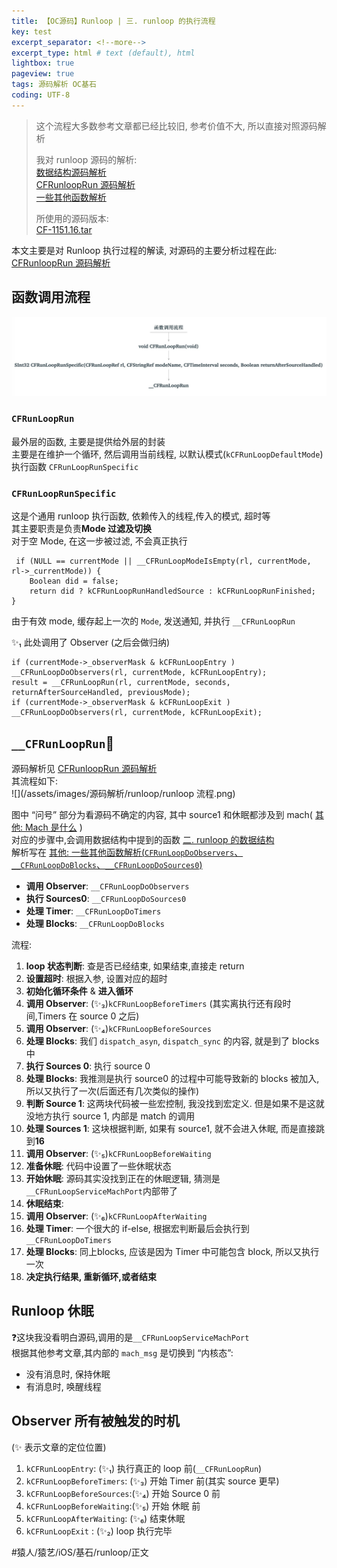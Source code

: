 ```yaml
---
title: 【OC源码】Runloop | 三. runloop 的执行流程
key: test
excerpt_separator: <!--more-->
excerpt_type: html # text (default), html
lightbox: true
pageview: true
tags: 源码解析 OC基石
coding: UTF-8
--- 
```

> 这个流程大多数参考文章都已经比较旧, 参考价值不大, 所以直接对照源码解析    
>     
> 我对 runloop 源码的解析:     
> 	[数据结构源码解析](https://mjxin.github.io/2020/07/02/OC%E5%9F%BA%E7%9F%B3-Runloop-%E9%99%84%E5%BD%95-%E6%95%B0%E6%8D%AE%E7%BB%93%E6%9E%84%E6%BA%90%E7%A0%81%E8%A7%A3%E6%9E%90.html)     
> 	[CFRunloopRun 源码解析](https://mjxin.github.io/2020/07/02/OC%E5%9F%BA%E7%9F%B3-Runloop-%E9%99%84%E5%BD%95-%E6%BA%90%E7%A0%81%E8%A7%A3%E6%9E%90.html)     
> 	[一些其他函数解析](https://mjxin.github.io/2020/07/02/OC%E5%9F%BA%E7%9F%B3-Runloop-%E9%99%84%E5%BD%95-%E5%85%B6%E4%BB%96%E5%87%BD%E6%95%B0%E8%A7%A3%E6%9E%90.html)    
>     
> 所使用的源码版本:     
> [CF-1151.16.tar](/assets/images/源码解析/runloop/CF-1151.16.tar)    
  
本文主要是对 Runloop 执行过程的解读, 对源码的主要分析过程在此: 
[CFRunloopRun 源码解析](https://mjxin.github.io/2020/07/02/OC%E5%9F%BA%E7%9F%B3-Runloop-%E9%99%84%E5%BD%95-%E6%BA%90%E7%A0%81%E8%A7%A3%E6%9E%90.html)   
  
## 函数调用流程  
![](/assets/images/源码解析/runloop/47AC8A77-D40E-4A67-B37A-DF153F16777C.png)  
  
### `CFRunLoopRun`  
最外层的函数, 主要是提供给外层的封装  
主要是在维护一个循环, 然后调用当前线程, 以默认模式(`kCFRunLoopDefaultMode`)执行函数 `CFRunLoopRunSpecific`  
  
### `CFRunLoopRunSpecific`  
这是个通用 runloop 执行函数, 依赖传入的线程,传入的模式, 超时等  
其主要职责是负责**Mode 过滤及切换**  
对于空 Mode, 在这一步被过滤, 不会真正执行  
```objc  
 if (NULL == currentMode || __CFRunLoopModeIsEmpty(rl, currentMode, rl->_currentMode)) {  
    Boolean did = false;  
    return did ? kCFRunLoopRunHandledSource : kCFRunLoopRunFinished;  
}  
```  
由于有效 mode, 缓存起上一次的 `Mode`, 发送通知, 并执行 `__CFRunLoopRun`  
  
✨₁ 此处调用了 Observer (之后会做归纳)  
```objc  
if (currentMode->_observerMask & kCFRunLoopEntry ) __CFRunLoopDoObservers(rl, currentMode, kCFRunLoopEntry);  
result = __CFRunLoopRun(rl, currentMode, seconds, returnAfterSourceHandled, previousMode);  
if (currentMode->_observerMask & kCFRunLoopExit ) __CFRunLoopDoObservers(rl, currentMode, kCFRunLoopExit);  
```  
  
## `__CFRunLoopRun`  
源码解析见 [CFRunloopRun 源码解析](https://mjxin.github.io/2020/07/02/OC%E5%9F%BA%E7%9F%B3-Runloop-%E9%99%84%E5%BD%95-%E6%BA%90%E7%A0%81%E8%A7%A3%E6%9E%90.html)   
其流程如下:  
![](/assets/images/源码解析/runloop/runloop 流程.png)  
  
  
图中 “问号” 部分为看源码不确定的内容, 其中 source1 和休眠都涉及到 mach( [其他: Mach 是什么](https://mjxin.github.io/2020/07/02/OC%E5%9F%BA%E7%9F%B3-Runloop-%E9%99%84%E5%BD%95-Mach%E6%98%AF%E4%BB%80%E4%B9%88.html) )  
对应的步骤中,会调用数据结构中提到的函数 [二. runloop 的数据结构](https://mjxin.github.io/2020/08/19/OC%E5%9F%BA%E7%9F%B3-Runloop-%E6%AD%A3%E6%96%872.html)  
解析写在 [其他: 一些其他函数解析(`CFRunLoopDoObservers`、`__CFRunLoopDoBlocks`、`__CFRunLoopDoSources0`)](https://mjxin.github.io/2020/07/02/OC%E5%9F%BA%E7%9F%B3-Runloop-%E9%99%84%E5%BD%95-%E5%85%B6%E4%BB%96%E5%87%BD%E6%95%B0%E8%A7%A3%E6%9E%90.html)  
* **调用 Observer**: `__CFRunLoopDoObservers`  
* **执行 Sources0**: `__CFRunLoopDoSources0`  
* **处理 Timer**: `__CFRunLoopDoTimers`  
* **处理 Blocks**: `__CFRunLoopDoBlocks`  

流程:  
1. **loop 状态判断**: 查是否已经结束, 如果结束,直接走 return  
2. **设置超时**: 根据入参, 设置对应的超时  
3. **初始化循环条件** & **进入循环**  
4. **调用 Observer**: (✨₃)`kCFRunLoopBeforeTimers` (其实离执行还有段时间,Timers 在 source 0 之后)  
5. **调用 Observer**: (✨₄)`kCFRunLoopBeforeSources`  
6. **处理 Blocks**: 我们 `dispatch_asyn`, `dispatch_sync` 的内容, 就是到了 blocks 中  
7. **执行 Sources 0**: 执行 source 0  
8. **处理 Blocks**: 我推测是执行 source0 的过程中可能导致新的 blocks 被加入, 所以又执行了一次(后面还有几次类似的操作)  
9. **判断 Source 1**:  这两块代码被一些宏控制, 我没找到宏定义. 但是如果不是这就没地方执行 source 1, 内部是 match 的调用  
10. **处理 Sources 1**: 这块根据判断, 如果有 source1, 就不会进入休眠, 而是直接跳到**16**  
11. **调用 Observer**: (✨₅)`kCFRunLoopBeforeWaiting`  
12. **准备休眠**: 代码中设置了一些休眠状态  
13. **开始休眠**: 源码其实没找到正在的休眠逻辑, 猜测是`__CFRunLoopServiceMachPort`内部带了  
14. **休眠结束**:  
15. **调用 Observer**: (✨₆)`kCFRunLoopAfterWaiting`  
16. **处理 Timer**: 一个很大的 if-else, 根据宏判断最后会执行到 `__CFRunLoopDoTimers`  
17. **处理 Blocks**: 同上blocks, 应该是因为 Timer 中可能包含 block, 所以又执行一次  
18. **决定执行结果, 重新循环,或者结束**  
  
## Runloop 休眠  
❓这块我没看明白源码,调用的是`__CFRunLoopServiceMachPort`  
根据其他参考文章,其内部的 `mach_msg` 是切换到 “内核态”:  
* 没有消息时, 保持休眠  
* 有消息时, 唤醒线程  
  
## Observer 所有被触发的时机  
(✨ 表示文章的定位位置)  
1. `kCFRunLoopEntry`: (✨₁) 执行真正的 loop 前(`__CFRunLoopRun`)  
2. `kCFRunLoopBeforeTimers`: (✨₃) 开始 Timer 前(其实 source 更早)  
3. `kCFRunLoopBeforeSources`:(✨₄) 开始 Source 0 前  
4. `kCFRunLoopBeforeWaiting`:(✨₅) 开始 休眠 前  
5. `kCFRunLoopAfterWaiting`: (✨₆) 结束休眠  
6. `kCFRunLoopExit` : (✨₂) loop 执行完毕  
  
  
#猿人/猿艺/iOS/基石/runloop/正文
